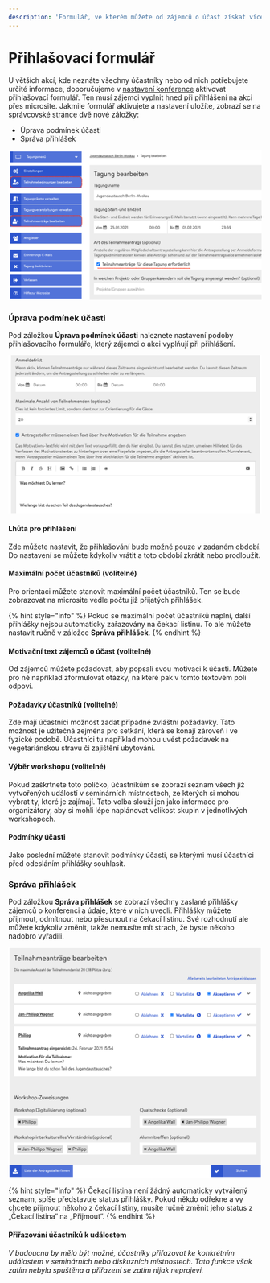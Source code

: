 ```yaml
---
description: 'Formulář, ve kterém můžete od zájemců o účast získat více informací'
---
```


# Přihlašovací formulář

U větších akcí, kde neznáte všechny účastníky nebo od nich potřebujete určité informace, doporučujeme v [nastavení konference](../start/) aktivovat přihlašovací formulář. Ten musí zájemci vyplnit hned při přihlášení na akci přes microsite. Jakmile formulář aktivujete a nastavení uložíte, zobrazí se na správcovské stránce dvě nové záložky:

* Úprava podmínek účasti
* Správa přihlášek

![Aktivace p&#x159;ihla&#x161;ovac&#xED;ho formul&#xE1;&#x159;e v nastaven&#xED;](../../.gitbook/assets/admin-seite-mit-antra-gen.png)

### Úprava podmínek účasti

Pod záložkou **Úprava podmínek účasti** naleznete nastavení podoby přihlašovacího formuláře, který zájemci o akci vyplňují při přihlášení.

![V&#xFD;&#x159;ez z nastaven&#xED; p&#x159;ihla&#x161;ovac&#xED;ho formul&#xE1;&#x159;e](../../.gitbook/assets/ausschnitt-teilnahmebedingungen.png)

#### Lhůta pro přihlášení

Zde můžete nastavit, že přihlašování bude možné pouze v zadaném období. Do nastavení se můžete kdykoliv vrátit a toto období zkrátit nebo prodloužit.

#### Maximální počet účastníků \(volitelné\)

Pro orientaci můžete stanovit maximální počet účastníků. Ten se bude zobrazovat na microsite vedle počtu již přijatých přihlášek.

{% hint style="info" %}
Pokud se maximální počet účastníků naplní, další přihlášky nejsou automaticky zařazovány na čekací listinu. To ale můžete nastavit ručně v záložce **Správa přihlášek**.
{% endhint %}

#### Motivační text zájemců o účast \(volitelné\)

Od zájemců můžete požadovat, aby popsali svou motivaci k účasti. Můžete pro ně například zformulovat otázky, na které pak v tomto textovém poli odpoví.

#### Požadavky účastníků \(volitelné\)

Zde mají účastníci možnost zadat případné zvláštní požadavky. Tato možnost je užitečná zejména pro setkání, která se konají zároveň i ve fyzické podobě. Účastníci tu například mohou uvést požadavek na vegetariánskou stravu či zajištění ubytování.

#### Výběr workshopu \(volitelné\)

Pokud zaškrtnete toto políčko, účastníkům se zobrazí seznam všech již vytvořených událostí v seminárních místnostech, ze kterých si mohou vybrat ty, které je zajímají. Tato volba slouží jen jako informace pro organizátory, aby si mohli lépe naplánovat velikost skupin v jednotlivých workshopech.

#### Podmínky účasti

Jako poslední můžete stanovit podmínky účasti, se kterými musí účastníci před odesláním přihlášky souhlasit.

### Správa přihlášek

Pod záložkou **Správa přihlášek** se zobrazí všechny zaslané přihlášky zájemců o konferenci a údaje, které v nich uvedli. Přihlášky můžete přijmout, odmítnout nebo přesunout na čekací listinu. Své rozhodnutí ale můžete kdykoliv změnit, takže nemusíte mít strach, že byste někoho nadobro vyřadili.

![](../../.gitbook/assets/teilnahmeantra-ge-verwalten.png)

{% hint style="info" %}
Čekací listina není žádný automaticky vytvářený seznam, spíše představuje status přihlášky. Pokud někdo odřekne a vy chcete přijmout někoho z čekací listiny, musíte ručně změnit jeho status z „Čekací listina“ na „Přijmout“.
{% endhint %}

#### Přiřazování účastníků k událostem

_V budoucnu by mělo být možné, účastníky přiřazovat ke konkrétním událostem v seminárních nebo diskuzních místnostech. Tato funkce však zatím nebyla spuštěna a přiřazení se zatím nijak neprojeví._

